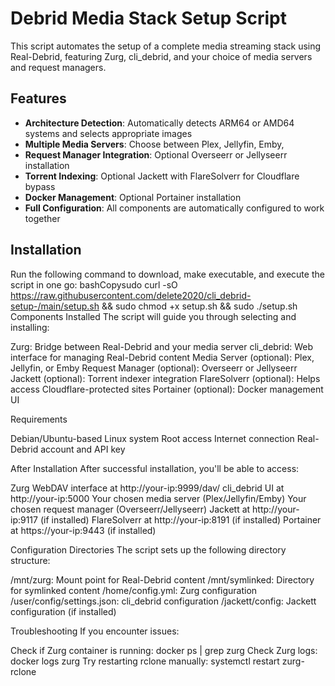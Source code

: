 # Debrid Media Stack Setup Script

This script automates the setup of a complete media streaming stack using Real-Debrid, featuring Zurg, cli_debrid, and your choice of media servers and request managers.

## Features

- **Architecture Detection**: Automatically detects ARM64 or AMD64 systems and selects appropriate images
- **Multiple Media Servers**: Choose between Plex, Jellyfin, Emby,
- **Request Manager Integration**: Optional Overseerr or Jellyseerr installation
- **Torrent Indexing**: Optional Jackett with FlareSolverr for Cloudflare bypass
- **Docker Management**: Optional Portainer installation
- **Full Configuration**: All components are automatically configured to work together

## Installation

Run the following command to download, make executable, and execute the script in one go:
bashCopysudo curl -sO https://raw.githubusercontent.com/delete2020/cli_debrid-setup-/main/setup.sh && sudo chmod +x setup.sh && sudo ./setup.sh
Components Installed
The script will guide you through selecting and installing:

Zurg: Bridge between Real-Debrid and your media server
cli_debrid: Web interface for managing Real-Debrid content
Media Server (optional): Plex, Jellyfin, or Emby
Request Manager (optional): Overseerr or Jellyseerr
Jackett (optional): Torrent indexer integration
FlareSolverr (optional): Helps access Cloudflare-protected sites
Portainer (optional): Docker management UI

Requirements

Debian/Ubuntu-based Linux system
Root access
Internet connection
Real-Debrid account and API key

After Installation
After successful installation, you'll be able to access:

Zurg WebDAV interface at http://your-ip:9999/dav/
cli_debrid UI at http://your-ip:5000
Your chosen media server (Plex/Jellyfin/Emby)
Your chosen request manager (Overseerr/Jellyseerr)
Jackett at http://your-ip:9117 (if installed)
FlareSolverr at http://your-ip:8191 (if installed)
Portainer at https://your-ip:9443 (if installed)

Configuration Directories
The script sets up the following directory structure:

/mnt/zurg: Mount point for Real-Debrid content
/mnt/symlinked: Directory for symlinked content
/home/config.yml: Zurg configuration
/user/config/settings.json: cli_debrid configuration
/jackett/config: Jackett configuration (if installed)

Troubleshooting
If you encounter issues:

Check if Zurg container is running: docker ps | grep zurg
Check Zurg logs: docker logs zurg
Try restarting rclone manually: systemctl restart zurg-rclone
